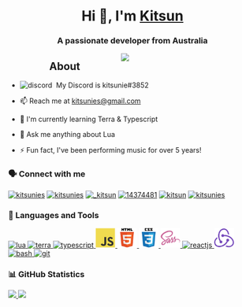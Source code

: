 <h1 align="center">Hi 👋, I'm <a href="https://github.com/kitsunies"><strong>Kitsun</strong></a></h1>
<h3 align="center">A passionate developer from Australia</h3>

<img align="right" width="275px" src="https://i.vgy.me/BascUy.png">

<h2 align="center"> About </h2>

- <img alt="discord" width="23px" align="top" 
src="https://svgshare.com/i/Qdg.svg">&nbsp; My Discord is kitsunie#3852

- 📫 Reach me  at <a href="mailto: kitsunies@gmail.com">kitsunies@gmail.com</a>

- 🔭 I'm currently learning Terra & Typescript

- 💬 Ask me anything about Lua

- ⚡ Fun fact, I've been performing music for over 5 years!

<h3 align="left">🗣️ Connect with me</h3>  
<p align="left">  
<!-- Code Pen -->
<a href="https://codepen.io/kitsunies" target="blank"><img align="center" src="https://cdn.jsdelivr.net/npm/simple-icons@3.0.1/icons/codepen.svg" alt="kitsunies" height="30" width="40" /></a>  
<!-- Dev . -->
<a href="https://dev.to/kitsunies" target="blank"><img align="center" src="https://cdn.jsdelivr.net/npm/simple-icons@3.0.1/icons/dev-dot-to.svg" alt="kitsunies" height="30" width="40" /></a>  
<!-- Twitter -->
<a href="https://twitter.com/_kitsun" target="blank"><img align="center" src="https://cdn.jsdelivr.net/npm/simple-icons@3.0.1/icons/twitter.svg" alt="_kitsun" height="30" width="40" /></a>  
<!-- Stack Overflow -->
<a href="https://stackoverflow.com/users/14374481" target="blank"><img align="center" src="https://cdn.jsdelivr.net/npm/simple-icons@3.0.1/icons/stackoverflow.svg" alt="14374481" height="30" width="40" /></a>  
<!-- Code Sandbox -->
<a href="https://codesandbox.com/kitsun" target="blank"><img align="center" src="https://cdn.jsdelivr.net/npm/simple-icons@3.0.1/icons/codesandbox.svg" alt="kitsun" height="30" width="40" /></a>  
<!-- Code Forces -->
<a href="https://codeforces.com/profile/kitsunies" target="blank"><img align="center" src="https://cdn.jsdelivr.net/npm/simple-icons@3.0.1/icons/codeforces.svg" alt="kitsunies" height="30" width="40" /></a>  
</p>

<h3 align="left">🌱 Languages and Tools</h3>

<!-- Lua -->
<p align="left"> <a href="https://lua.org" target="_blank"> <img src="https://upload.wikimedia.org/wikipedia/commons/thumb/c/cf/Lua-Logo.svg/1200px-Lua-Logo.svg.png" alt="lua" width="40" height="40" /> </a>
<!-- Terra -->
<a href="https://terralang.org" target = "_blank"> <img src="https://i.ibb.co/0DK7C4m/terra.png" alt="terra" width="40" height="40"/> </a>
<!-- TypeScript -->
<a href="https://typescriptlang.org/" target="_blank"> <img src="https://i.ibb.co/N69y82d/Typescript.png" alt="typescript" width="40" height="40"/> </a>
<!-- JavaScript -->
<a href="https://developer.mozilla.org/en-US/docs/Web/JavaScript" target="_blank"> <img 
src="https://raw.githubusercontent.com/devicons/devicon/master/icons/javascript/javascript-original.svg" alt="javascript" width="40" height="40"/> </a>
<!-- Html5 -->
<a href="https://reactnative.dev/" target="_blank"> <a href="https://www.w3.org/html/" target="_blank"> <img src="https://raw.githubusercontent.com/devicons/devicon/master/icons/html5/html5-original-wordmark.svg" alt="html5" width="40" height="40"/> </a> 
<!-- Css3 -->
<a href="https://www.w3schools.com/css/" target="_blank"> <img src="https://raw.githubusercontent.com/devicons/devicon/master/icons/css3/css3-original-wordmark.svg" alt="css3" width="40" height="40"/>
</a> 
<!-- Sass -->
<a href="https://sass-lang.com" target="_blank"> <img src="https://raw.githubusercontent.com/devicons/devicon/master/icons/sass/sass-original.svg" alt="sass" width="40" height="40"/> </a> 
<!-- React -->
<a href="https://reactjs.org/" target="_blank"> <img src="https://reactnative.dev/img/header_logo.svg" alt="reactjs" width="40" height="40"/> </a> 
<!-- Redux -->
<a href="https://redux.js.org" target="_blank"> <img src="https://raw.githubusercontent.com/devicons/devicon/master/icons/redux/redux-original.svg" alt="redux" width="40" height="40"/> </a> 
<!-- Bash -->
<a href="https://www.gnu.org/software/bash/" target="_blank"> <img src="https://www.vectorlogo.zone/logos/gnu_bash/gnu_bash-icon.svg" alt="bash" width="40" height="40"/> </a> 
<!-- Git -->
<a href="https://git-scm.com/" target="_blank"> <img src="https://www.vectorlogo.zone/logos/git-scm/git-scm-icon.svg" alt="git" width="40" height="40"/> </a> 

<h3 align="left">📊 GitHub Statistics</h3>
<a href="https://github.com/kitsunies/kitsunies">
    <img style="display:inline" src="https://github-readme-stats.vercel.app/api?username=kitsunies&show_icons=true&hide_border=true&include_all_commits=true&hide=contribs,issues">
    <img style="display:inline" src="https://github-readme-stats.vercel.app/api/top-langs/?username=kitsunies&layout=compact&hide_border=true">
</a>

